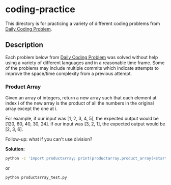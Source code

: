 # coding-practice

This directory is for practicing a variety of different coding problems from [Daily Coding Problem](https://www.dailycodingproblem.com/). 

## Description

Each problem below from [Daily Coding Problem](https://www.dailycodingproblem.com/) was solved without help using a variety of different languages and in a reasonable time frame. Some of the problems may include multiple commits which indicate attempts to improve the space/time complexity from a previous attempt.

### Product Array

Given an array of integers, return a new array such that each element at index i of the new array is the product of all the numbers in the original array except the one at i.

For example, if our input was [1, 2, 3, 4, 5], the expected output would be [120, 60, 40, 30, 24]. If our input was [3, 2, 1], the expected output would be [2, 3, 6].

Follow-up: what if you can't use division?

**Solution:**
```bash
python -c 'import productarray; print(productarray.product_array(<starting array>))'
```
or 
```bash
python productarray_test.py
```

